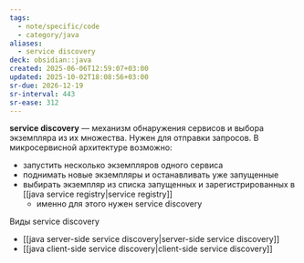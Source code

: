 ```yaml
---
tags:
  - note/specific/code
  - category/java
aliases:
  - service discovery
deck: obsidian::java
created: 2025-06-06T12:59:07+03:00
updated: 2025-10-02T18:08:56+03:00
sr-due: 2026-12-19
sr-interval: 443
sr-ease: 312
---
```


**service discovery**
—
механизм обнаружения сервисов и выбора экземпляра из их множества. Нужен для отправки запросов.
В микросервисной архитектуре возможно:
- запустить несколько экземпляров одного сервиса
- поднимать новые экземпляры и останавливать уже запущенные
- выбирать экземпляр из списка запущенных и зарегистрированных в [[java service registry|service registry]]
	- именно для этого нужен service discovery

Виды service discovery
- [[java server-side service discovery|server-side service discovery]]
- [[java client-side service discovery|client-side service discovery]]
